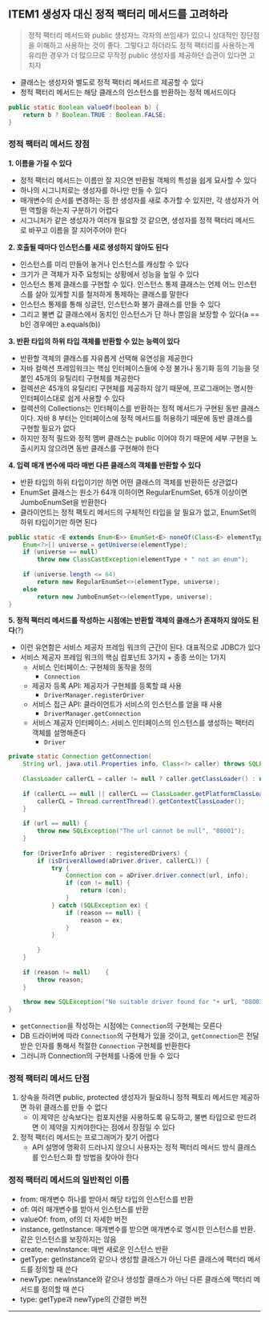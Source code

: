 ## ITEM1 생성자 대신 정적 팩터리 메서드를 고려하라

> 
> 정적 팩터리 메서드와 public 생성자느 각자의 쓰임새가 있으니 상대적인 장단점을 이해하고 사용하는 것이 좋다. 그렇다고 하더라도 정적 팩터리를 사용하는게 유리한 경우가 더 많으므로 무작정 public 생성자를 제공하던 습관이 있다면 고치자
> 


- 클래스는 생성자와 별도로 정적 팩터리 메서드르 제공할 수 있다
- 정적 팩터리 메서드는 해당 클래스의 인스턴스를 반환하는 정적 메서드이다

```Java
public static Boolean valueOf(boolean b) {
	return b ? Boolean.TRUE : Boolean.FALSE;
}
```

### 정적 팩터리 메서드 장점

**1. 이름을 가질 수 있다**
   - 정적 팩터리 메서드는 이름만 잘 지으면 반환될 객체의 특성을 쉽게 묘사할 수 있다
   - 하나의 시그니처로는 생성자를 하나만 만들 수 있다
   - 매개변수의 순서를 변경하는 등 한 생성자를 새로 추가할 수 있지만, 각 생성자가 어떤 역할을 하는지 구분하기 어렵다
   - 시그니처가 같은 생성자가 여러개 필요할 것 같으면, 생성자를 정적 팩터리 메서드로 바꾸고 이름을 잘 지어주어야 한다
     
**2. 호출될 때마다 인스턴스를 새로 생성하지 않아도 된다**
   - 인스턴스를 미리 만들어 놓거나 인스턴스를 캐싱할 수 있다
   - 크기가 큰 객체가 자주 요청되는 상황에서 성능을 높일 수 있다
   - 인스턴스 통제 클래스를 구현할 수 있다. 인스턴스 통제 클래스는 언제 어느 인스턴스를 살아 있게할 지를 철저하게 통제하는 클래스를 말한다
   - 인스턴스 통제를 통해 싱글턴, 인스턴스화 불가 클래스를 만들 수 있다
   - 그리고 불변 값 클래스에서 동치인 인스턴스가 단 하나 뿐임을 보장할 수 있다(a == b인 경우에만 a.equals(b))
     
**3. 반환 타입의 하위 타입 객체를 반환할 수 있는 능력이 있다**
   - 반환할 객체의 클래스를 자유롭게 선택해 유연성을 제공한다
   - 자바 컬렉션 프레임워크는 핵심 인터페이스들에 수정 불가나 동기화 등의 기능을 덧붙인 45개의 유틸리티 구현체를 제공한다
   - 컬렉션은 45개의 유틸리티 구현체를 제공하지 않기 때문에, 프로그래머는 명시한 인터페이스대로 쉽게 사용할 수 있다
   - 컬렉션의 Collections는 인터페이스를 반환하는 정적 메서드가 구현된 동반 클래스이다. 자바 8 부터는 인터페이스에 정적 메서드를 허용하기 때문에 동반 클래스를 구현할 필요가 없다
   - 하지만 정적 필드와 정적 멤버 클래스는 public 이어야 하기 때문에 세부 구현을 노출시키지 않으려면 동반 클래스를 구현해야 한다
     
**4. 입력 매개 변수에 따라 매번 다른 클래스의 객체를 반환할 수 있다**
   - 반환 타입의 하위 타입이기만 하면 어떤 클래스의 객체를 반환하든 상관없다
   - EnumSet 클래스는 원소가 64개 이하이면 RegularEnumSet, 65개 이상이면 JumboEnumSet을 반환한다
   - 클라이언트는 정적 팩토리 메서드의 구체적인 타입을 알 필요가 없고, EnumSet의 하위 타입이기만 하면 된다

```Java
public static <E extends Enum<E>> EnumSet<E> noneOf(Class<E> elementType) {  
    Enum<?>[] universe = getUniverse(elementType);  
    if (universe == null)  
        throw new ClassCastException(elementType + " not an enum");  
  
    if (universe.length <= 64)  
        return new RegularEnumSet<>(elementType, universe);  
    else        
	    return new JumboEnumSet<>(elementType, universe);  
}
```

**5. 정적 팩터리 메서드를 작성하는 시점에는 반환할 객체의 클래스가 존재하지 않아도 된다**(?)
- 이런 유연함은 서비스 제공자 프레임 워크의 근간이 된다. 대표적으로 JDBC가 있다
- 서비스 제공자 프레임 워크의 핵심 컴포넌트 3가지 + 종종 쓰이는 1가지
	- 서비스 인터페이스: 구현체의 동작을 정의
		- `Connection`
	- 제공자 등록 API: 제공자가 구현체를 등록할 떄 사용
		- `DriverManager.registerDriver`
	- 서비스 접근 API: 클라이언트가 서비스의 인스턴스를 얻을 때 사용
		- `DriverManager.getConnection`
	- 서비스 제공자 인터페이스: 서비스 인터페이스의 인스턴스를 생성하는 팩터리 객체를 설명해준다
		- `Driver`

```Java
private static Connection getConnection(  
    String url, java.util.Properties info, Class<?> caller) throws SQLException {  
    
    ClassLoader callerCL = caller != null ? caller.getClassLoader() : null;  
    
    if (callerCL == null || callerCL == ClassLoader.getPlatformClassLoader()) {  
        callerCL = Thread.currentThread().getContextClassLoader();  
    }  
  
    if (url == null) {  
        throw new SQLException("The url cannot be null", "08001");  
    }  
  
    for (DriverInfo aDriver : registeredDrivers) {  
		if (isDriverAllowed(aDriver.driver, callerCL)) {  
            try {  
                Connection con = aDriver.driver.connect(url, info);  
                if (con != null) {  
                    return (con);  
                }  
            } catch (SQLException ex) {  
                if (reason == null) {  
                    reason = ex;  
                }  
            }  
  
        } 
    }  
  
    if (reason != null)    {  
        throw reason;  
    }  
  
    throw new SQLException("No suitable driver found for "+ url, "08001");  
}
```
- `getConnection`을 작성하는 시점에는 `Connection`의 구현체는 모른다
- DB 드라이버에 따라 `Connection`의 구현체가 있을 것이고, `getConnection`은 전달받은 인자를 통해서 적절한 `Connection`  구현체를 반환한다
- 그러니까 Connection의 구현체를 나중에 만들 수 있다

### 정적 팩터리 메서드 단점
1. 상속을 하려면 public, protected 생성자가 필요하니 정적 팩토리 메서드만 제공하면 하위 클래스를 만들 수 없다
   - 이 제약은 상속보다는 컴포지션을 사용하도록 유도하고, 불변 타입으로 만드려면 이 제약을 지켜야한다는 점에서 장점일 수 있다
2. 정적 팩터리 메서드는 프로그래머가 찾기 어렵다
   - API 설명에 명확히 드러나지 않으니 사용자는 정적 팩터리 메서드 방식 클래스를 인스턴스화 할 방법을 찾아야 한다

### 정적 팩터리 메서드의 일반적인 이름
- from: 매개변수 하나를 받아서 해당 타입의 인스턴스를 반환
- of: 여러 매개변수를 받아서 인스턴스를 반환
- valueOf: from, of의 더 자세한 버전
- instance, getInstance: 매개변수를 받으면 매개변수로 명시한 인스턴스를 반환. 같은 인스턴스를 보장하지는 않음
- create, newInstance: 매번 새로운 인스턴스 반환
- getType: getInstance와 같으나 생성할 클래스가 아닌 다른 클래스에 팩터리 메서드를 정의할 때 쓴다
- newType: newInstance와 같으나 생성할 클래스가 아닌 다른 클래스에 맥터리 메서드를 정의할 때 쓴다
- type: getType과 newType의 간결한 버전

---